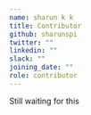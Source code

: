 ```yaml
---
name: sharun k k
title: Contributor
github: sharunspi
twitter: ""
linkedin: ""
slack: ""
joining_date: ""
role: contributor
---
```


Still waiting for this
